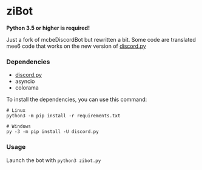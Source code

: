 # ziBot

**Python 3.5 or higher is required!**

Just a fork of mcbeDiscordBot but rewritten a bit. Some code are translated mee6 code that works on the new version of [discord.py](https://github.com/Rapptz/discord.py)

### Dependencies
- [discord.py](https://github.com/Rapptz/discord.py)
- asyncio
- colorama

To install the dependencies, you can use this command:
```
# Linux
python3 -m pip install -r requirements.txt

# Windows
py -3 -m pip install -U discord.py
```

### Usage
Launch the bot with ```python3 zibot.py```
